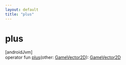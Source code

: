 ```yaml
---
layout: default
title: "plus"
---
```


# plus

[androidJvm]\
operator fun [plus](plus.md)(other: [GameVector2D](index.md)): [GameVector2D](index.md)